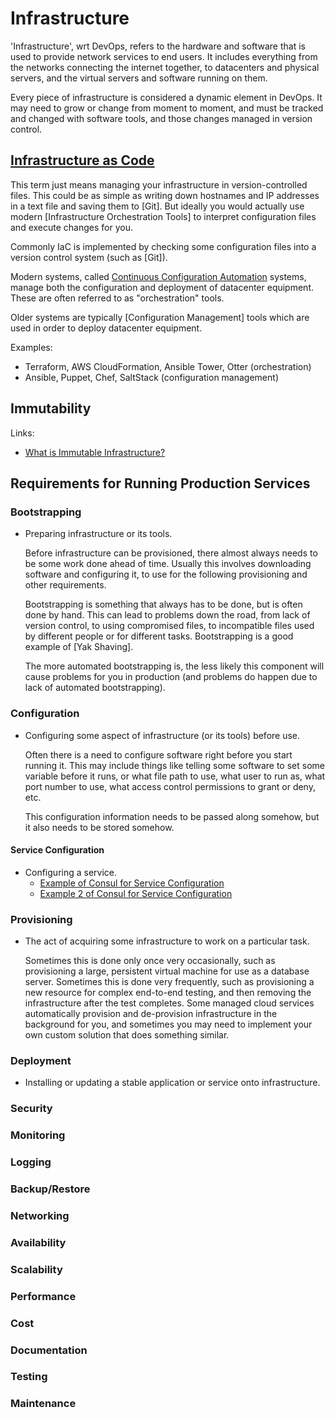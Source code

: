 # Infrastructure

'Infrastructure', wrt DevOps, refers to the hardware and software that is used to provide network services to end users. It includes everything from the networks connecting the internet together, to datacenters and physical servers, and the virtual servers and software running on them.

Every piece of infrastructure is considered a dynamic element in DevOps. It may need to grow or change from moment to moment, and must be tracked and changed with software tools, and those changes managed in version control.

## [Infrastructure as Code]
This term just means managing your infrastructure in version-controlled files. This could be as simple as writing down hostnames and IP addresses in a text file and saving them to [Git]. But ideally you would actually use modern [Infrastructure Orchestration Tools] to interpret configuration files and execute changes for you.

Commonly IaC is implemented by checking some configuration files into a version control system (such as [Git]).

Modern systems, called [Continuous Configuration Automation] systems, manage both the configuration and deployment of datacenter equipment. These are often referred to as "orchestration" tools.

Older systems are typically [Configuration Management] tools which are used in order to deploy datacenter equipment.

Examples:
 - Terraform, AWS CloudFormation, Ansible Tower, Otter (orchestration)
 - Ansible, Puppet, Chef, SaltStack (configuration management)

## Immutability
Links:
 - [What is Immutable Infrastructure?](https://www.digitalocean.com/community/tutorials/what-is-immutable-infrastructure)


## Requirements for Running Production Services

### Bootstrapping
 - Preparing infrastructure or its tools.

   Before infrastructure can be provisioned, there almost always needs to be some
   work done ahead of time. Usually this involves downloading software and
   configuring it, to use for the following provisioning and other requirements.

   Bootstrapping is something that always has to be done, but is often done by
   hand. This can lead to problems down the road, from lack of version control,
   to using compromised files, to incompatible files used by different people or
   for different tasks. Bootstrapping is a good example of [Yak Shaving].

   The more automated bootstrapping is, the less likely this component will cause
   problems for you in production (and problems do happen due to lack of
   automated bootstrapping).

### Configuration
 - Configuring some aspect of infrastructure (or its tools) before use.

   Often there is a need to configure software right before you start
   running it. This may include things like telling some software to set some
   variable before it runs, or what file path to use, what user to run as, what
   port number to use, what access control permissions to grant or deny, etc.

   This configuration information needs to be passed along somehow, but it also needs to
   be stored somehow.
#### Service Configuration
   - Configuring a service.
     - [Example of Consul for Service Configuration]
     - [Example 2 of Consul for Service Configuration]

### Provisioning
 - The act of acquiring some infrastructure to work on a particular task.

   Sometimes this is done only once very occasionally, such as provisioning a
   large, persistent virtual machine for use as a database server. Sometimes this
   is done very frequently, such as provisioning a new resource for complex
   end-to-end testing, and then removing the infrastructure after the test
   completes. Some managed cloud services automatically provision and
   de-provision infrastructure in the background for you, and sometimes you may
   need to implement your own custom solution that does something similar.

### Deployment
 - Installing or updating a stable application or service onto infrastructure.

### Security
### Monitoring
### Logging
### Backup/Restore
### Networking
### Availability
### Scalability
### Performance
### Cost
### Documentation
### Testing
### Maintenance

[Example of Consul for Service Configuration]: https://codeblog.dotsandbrackets.com/consul-key-value-store-configuration/
[Example 2 of Consul for Service Configuration]: https://awmanoj.github.io/tech/2016/08/27/service-discovery-configuration-management-with-consul/
[Infrastructure as Code]: https://en.wikipedia.org/wiki/Infrastructure_as_code
[Continuous Configuration Automation]: https://en.wikipedia.org/wiki/Continuous_configuration_automation
